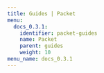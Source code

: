 ```yaml
---
title: Guides | Packet
menu:
  docs_0.3.1:
    identifier: packet-guides
    name: Packet
    parent: guides
    weight: 10
menu_name: docs_0.3.1
---
```


